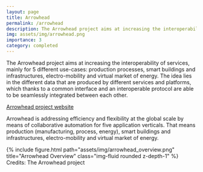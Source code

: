 ```yaml
---
layout: page
title: Arrowhead
permalink: /arrowhead
description: The Arrowhead project aims at increasing the interoperability of services
img: assets/img/arrowhead.png
importance: 3
category: completed
---
```


The Arrowhead project aims at increasing the interoperability of services, mainly for 5 different use-cases: production processes, smart buildings and infrastructures, electro-mobility and virtual market of energy. The idea lies in the different data that are produced by different services and platforms, which thanks to a common interface and an interoperable protocol are able to be seamlessly integrated between each other.

<a href="https://www.arrowheadproject.eu/">Arrowhead project website</a>

Arrowhead is addressing efficiency and flexibility at the global scale by means of collaborative automation for five application verticals. That means production (manufacturing, process, energy), smart buildings and infrastructures, electro-mobility and virtual market of energy.

 {% include figure.html path="assets/img/arrowhead_overview.png" title="Arrowhead Overview" class="img-fluid rounded z-depth-1" %}
 Credits: The Arrowhead project 